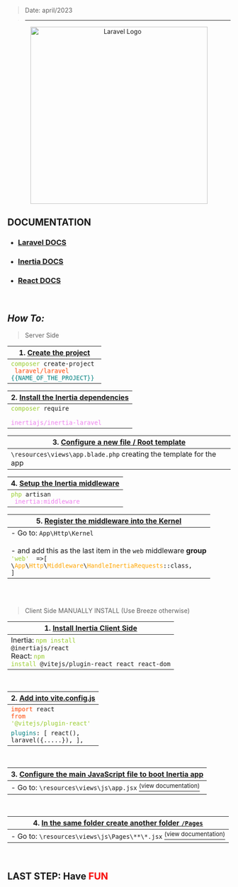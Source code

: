 <style>
    .dependency{
        color: yellowgreen
    }
    .fun{
        animation: fun 3s infinite; 
    }
    @keyframes fun{
        0%{
            color:red;
            font
        }
        50%{
            color:green;
            font-size: 2rem;
        }
        75%{
            color: blue;
        }
        100%{
            color: red;
            
        }
    }
</style>
> Date: april/2023

>---
<p align="center"><a href="https://laravel.com" target="_blank"><img src="https://raw.githubusercontent.com/laravel/art/master/logo-lockup/5%20SVG/2%20CMYK/1%20Full%20Color/laravel-logolockup-cmyk-red.svg" width="400" alt="Laravel Logo"></a></p>


## DOCUMENTATION
- ### [Laravel DOCS](https://laravel.com) 

- ### [Inertia DOCS](https://inertiajs.com/)

- ### [React DOCS](https://react.dev/) 

<br>

## _How To:_

> Server Side

| 1. [Create the project](https://laravel.com/docs/10.x/installation#your-first-laravel-project)
|-
| <code><span class="dependency">composer</span> create-project <span style="color: orangered"> laravel/laravel</span> <span style="color:teal">{{NAME_OF_THE_PROJECT}}</span> </code>

| 2. [Install the Inertia dependencies](https://inertiajs.com/server-side-setup#install-dependencies)
|-  
| <code><span class="dependency">composer</span> require <span style="color: violet"> inertiajs/inertia-laravel</span></code>

| 3. [Configure a new file / Root template](https://inertiajs.com/server-side-setup#root-template)
|-  
| `\resources\views\app.blade.php` creating the template for the app


| 4. [Setup the Inertia middleware](https://inertiajs.com/server-side-setup#middleware)
|-  
| <code><span class="dependency">php</span> artisan <span style="color: violet"> inertia:middleware </span></code>

| 5. [Register the middleware into the Kernel](https://inertiajs.com/server-side-setup#middleware)
|-  
| - Go to: `App\Http\Kernel` <br><br> - and add this as the last item in the `web` middleware <strong>group</strong><br> <code><span class="dependency">'web' </span> =>\[ \\<span style="color: orange">App</span>\\<span style="color: orange">Http</span>\\<span style="color: orange">Middleware</span>\\<span style="color: orange">HandleInertiaRequests</span>::class, ] </code>

<br/>
<br/>

> Client Side MANUALLY INSTALL (Use Breeze otherwise)

| 1. [Install Inertia Client Side ](https://inertiajs.com/client-side-setup)
|-
| Inertia: <code><span class="dependency">npm install</span> @inertiajs/react</code> <br> React: <code><span class="dependency">npm install</span> @vitejs/plugin-react react react-dom</code>

<br>

| 2. [Add into vite.config.js](/vite.config.js)
|-
|   <code><span style="color: orangered">import</span> react <span style="color: orangered">from</span> <span style="color: yellowgreen">'@vitejs/plugin-react'</span></code>
|   <code><span style="color: teal">plugins</span>: \[ react(), laravel({.....}), \],</code>

<br>

| 3. [Configure the main JavaScript file to boot Inertia app ](https://inertiajs.com/client-side-setup#initialize-the-inertia-app)
|-
| - Go to: `\resources\views\js\app.jsx` [<sup>(view documentation)</sup>](https://inertiajs.com/client-side-setup#initialize-the-inertia-app)

<br>

| 4. [In the same folder create another folder `/Pages`  ](https://inertiajs.com/client-side-setup#initialize-the-inertia-app)
|-
| - Go to: `\resources\views\js\Pages\**\*.jsx` [<sup>(view documentation)</sup>](https://inertiajs.com/client-side-setup#initialize-the-inertia-app)

<br>


## LAST STEP:  Have <span class="fun">FUN</span>

